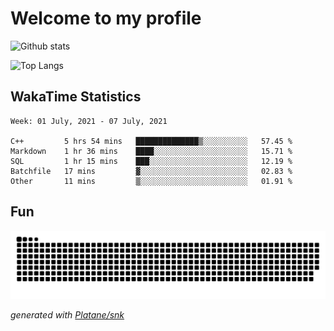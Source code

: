 # Welcome to my profile

![Github stats](https://github-readme-stats.vercel.app/api?username=xinthose&show_icons=true&theme=radical&count_private=true)

![Top Langs](https://github-readme-stats.vercel.app/api/top-langs/?username=xinthose)

## WakaTime Statistics
<!--START_SECTION:waka-->
```text
Week: 01 July, 2021 - 07 July, 2021

C++         5 hrs 54 mins   ██████████████▒░░░░░░░░░░   57.45 % 
Markdown    1 hr 36 mins    ████░░░░░░░░░░░░░░░░░░░░░   15.71 % 
SQL         1 hr 15 mins    ███░░░░░░░░░░░░░░░░░░░░░░   12.19 % 
Batchfile   17 mins         ▓░░░░░░░░░░░░░░░░░░░░░░░░   02.83 % 
Other       11 mins         ▒░░░░░░░░░░░░░░░░░░░░░░░░   01.91 % 
```
<!--END_SECTION:waka-->

## Fun
![github contribution grid snake animation](https://raw.githubusercontent.com/xinthose/xinthose/output/github-contribution-grid-snake.svg)

_generated with [Platane/snk](https://github.com/Platane/snk)_
